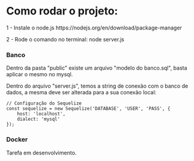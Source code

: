 <h1>Como rodar o projeto:</h1>
<p>1 - Instale o node.js https://nodejs.org/en/download/package-manager</p>
<p>2 - Rode o comando no terminal: node server.js</p>
<h3>Banco</h3>
<p>Dentro da pasta "public" existe um arquivo "modelo do banco.sql", basta aplicar o mesmo no mysql.</p>
<p>Dentro do arquivo "server.js", temos a string de conexão com o banco de dados, a mesma deve ser alterada para a sua conexão local:</p>

```
// Configuração do Sequelize
const sequelize = new Sequelize('DATABASE', 'USER', 'PASS', {
    host: 'localhost',
    dialect: 'mysql'
});
```
<h3>Docker</h3>
<p>Tarefa em desenvolvimento.</p>
